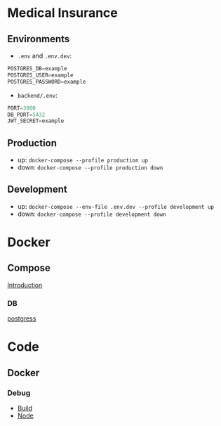 # Medical Insurance
## Environments
* `.env` and `.env.dev`:
```js
POSTGRES_DB=example
POSTGRES_USER=example
POSTGRES_PASSWORD=example
```
* `backend/.env`:
```js
PORT=3000
DB_PORT=5432
JWT_SECRET=example
```
###
## Production
* up: `docker-compose --profile production up`
* down: `docker-compose --profile production down`
## Development
* up: `docker-compose --env-file .env.dev --profile development up`
* down: `docker-compose --profile development down`
# Docker
## Compose
[Introduction](https://docs.docker.com/compose/intro/compose-application-model)
### DB
[postgress](https://hub.docker.com/_/postgres)
# Code
## Docker
### Debug
* [Build](https://code.visualstudio.com/docs/containers/reference)
* [Node](https://code.visualstudio.com/docs/containers/debug-node)
